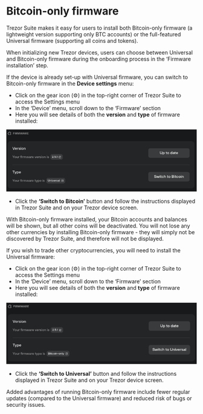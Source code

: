 # Bitcoin-only firmware

Trezor Suite makes it easy for users to install both Bitcoin-only firmware (a lightweight version supporting only BTC accounts) or the full-featured Universal firmware (supporting all coins and tokens).

When initializing new Trezor devices, users can choose between Universal and Bitcoin-only firmware during the onboarding process in the ‘Firmware installation’ step.

If the device is already set-up with Universal firmware, you can switch to Bitcoin-only firmware in the **Device settings** menu:

* Click on the gear icon (⚙️) in the top-right corner of Trezor Suite to access the Settings menu
* In the ‘Device’ menu, scroll down to the ‘Firmware’ section
* Here you will see details of both the **version** and **type** of firmware installed:

![](<../../.gitbook/assets/image (11).png>)

* Click the **‘Switch to Bitcoin’** button and follow the instructions displayed in Trezor Suite and on your Trezor device screen.

With Bitcoin-only firmware installed, your Bitcoin accounts and balances will be shown, but all other coins will be deactivated. You will not lose any other currencies by installing Bitcoin-only firmware - they will simply not be discovered by Trezor Suite, and therefore will not be displayed.

If you wish to trade other cryptocurrencies, you will need to install the Universal firmware:

* Click on the gear icon (⚙️) in the top-right corner of Trezor Suite to access the Settings menu
* In the ‘Device’ menu, scroll down to the ‘Firmware’ section
* Here you will see details of both the **version** and **type** of firmware installed:

![](<../../.gitbook/assets/image (2).png>)

* Click the **‘Switch to Universal’** button and follow the instructions displayed in Trezor Suite and on your Trezor device screen.

Added advantages of running Bitcoin-only firmware include fewer regular updates (compared to the Universal firmware) and reduced risk of bugs or security issues.
